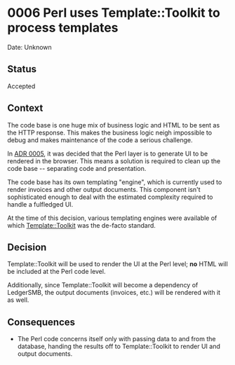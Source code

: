 # 0006 Perl uses Template::Toolkit to process templates

Date: Unknown

## Status

Accepted

## Context

The code base is one huge mix of business logic and HTML to be
sent as the HTTP response.  This makes the business logic neigh
impossible to debug and makes maintenance of the code a serious
challenge.

In [ADR 0005](./0005-business-logic-in-database-and-UI-in-Perl.md), it
was decided that the Perl layer is to generate UI to be rendered in
the browser.  This means a solution is required to clean up the code
base -- separating code and presentation.

The code base has its own templating "engine", which is currently used
to render invoices and other output documents.  This component isn't
sophisticated enough to deal with the estimated complexity required to
handle a fulfledged UI.

At the time of this decision, various templating engines were available
of which [Template::Toolkit](http://template-toolkit.org/) was the
de-facto standard.

## Decision

Template::Toolkit will be used to render the UI at the Perl level;
**no** HTML will be included at the Perl code level.

Additionally, since Template::Toolkit will become a dependency of
LedgerSMB, the output documents (invoices, etc.) will be rendered with
it as well.

## Consequences

- The Perl code concerns itself only with passing data to and from the
  database, handing the results off to Template::Toolkit to render UI
  and output documents.
